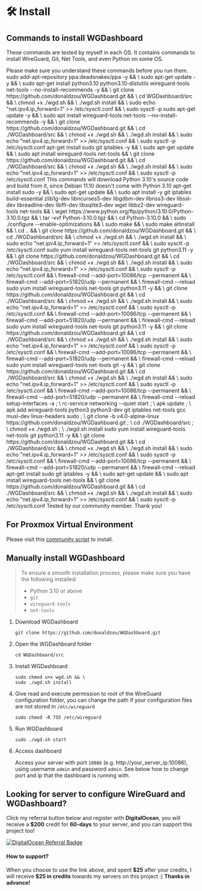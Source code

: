 # 🛠 Install

## Commands to install WGDashboard

These commands are tested by myself in each OS. It contains commands to install WireGuard, Git, Net Tools, and even Python on some OS.

<warning>
Please make sure you understand these commands before you run them.
</warning>

<tabs>
   <tab title="Ubuntu">
      <chapter title="20.04 LTS">
         <code-block lang="shell">
             sudo add-apt-repository ppa:deadsnakes/ppa -y && \
             sudo apt-get update -y && \
             sudo apt-get install python3.10 python3.10-distutils wireguard-tools net-tools --no-install-recommends -y && \
             git clone https://github.com/donaldzou/WGDashboard.git && \
             cd WGDashboard/src && \
             chmod +x ./wgd.sh && \
             ./wgd.sh install && \
             sudo echo "net.ipv4.ip_forward=1" >> /etc/sysctl.conf && \
             sudo sysctl -p
         </code-block>
      </chapter>
      <chapter title="22.04 LTS and 24.02 LTS">
         <code-block lang="shell">
             sudo apt-get update -y && \
             sudo apt install wireguard-tools net-tools --no-install-recommends -y && \
             git clone https://github.com/donaldzou/WGDashboard.git && \
             cd ./WGDashboard/src && \
             chmod +x ./wgd.sh && \
             ./wgd.sh install && \
             sudo echo "net.ipv4.ip_forward=1" >> /etc/sysctl.conf && \
             sudo sysctl -p /etc/sysctl.conf
         </code-block>
      </chapter>
   </tab>
   <tab title="Debian">
      <chapter title="12.6">
         <code-block lang="shell">
             apt-get install sudo git iptables -y && \ 
             sudo apt-get update && \
             sudo apt install wireguard-tools net-tools && \
             git clone https://github.com/donaldzou/WGDashboard.git && \
             cd ./WGDashboard/src && \
             chmod +x ./wgd.sh && \
             ./wgd.sh install && \
             sudo echo "net.ipv4.ip_forward=1" >> /etc/sysctl.conf && \
             sudo sysctl -p /etc/sysctl.conf
         </code-block>
      </chapter>
      <chapter title="11.10">
         <warning>This commands will download Python 3.10's source code and build from it, since Debian 11.10 doesn't come with Python 3.10</warning>
         <code-block lang="shell">
             apt-get install sudo -y && \ 
             sudo apt-get update && \ 
             sudo apt install -y git iptables build-essential zlib1g-dev libncurses5-dev libgdbm-dev libnss3-dev libssl-dev libreadline-dev libffi-dev libsqlite3-dev wget libbz2-dev wireguard-tools net-tools && \ 
             wget https://www.python.org/ftp/python/3.10.0/Python-3.10.0.tgz && \ 
             tar -xvf Python-3.10.0.tgz && \ 
             cd Python-3.10.0 && \ 
             sudo ./configure --enable-optimizations && \ 
             sudo make && \ 
             sudo make altinstall && \ 
             cd .. && \ 
             git clone https://github.com/donaldzou/WGDashboard.git && \ 
             cd ./WGDashboard/src && \ 
             chmod +x ./wgd.sh && \ 
             ./wgd.sh install && \ 
             sudo echo "net.ipv4.ip_forward=1" >> /etc/sysctl.conf && \
             sudo sysctl -p /etc/sysctl.conf
         </code-block>
      </chapter>
   </tab>
   <tab title="Red Hat Enterprise Linux">
      <chapter title="9.4">
         <code-block lang="shell">
             sudo yum install wireguard-tools net-tools git python3.11 -y && \
             git clone https://github.com/donaldzou/WGDashboard.git && \
             cd ./WGDashboard/src && \
             chmod +x ./wgd.sh && \
             ./wgd.sh install && \
             sudo echo "net.ipv4.ip_forward=1" >> /etc/sysctl.conf && \
             sudo sysctl -p /etc/sysctl.conf && \
             firewall-cmd --add-port=10086/tcp --permanent && \
             firewall-cmd --add-port=51820/udp --permanent && \
             firewall-cmd --reload
         </code-block>
      </chapter>
   </tab>
   <tab title="CentOS">
      <chapter title="9-Stream">
         <code-block lang="shell">
             sudo yum install wireguard-tools net-tools git python3.11 -y && \
             git clone https://github.com/donaldzou/WGDashboard.git && \
             cd ./WGDashboard/src && \
             chmod +x ./wgd.sh && \
             ./wgd.sh install && \
             sudo echo "net.ipv4.ip_forward=1" >> /etc/sysctl.conf && \
             sudo sysctl -p /etc/sysctl.conf && \
             firewall-cmd --add-port=10086/tcp --permanent && \
             firewall-cmd --add-port=51820/udp --permanent && \
             firewall-cmd --reload
         </code-block>
      </chapter>
   </tab>
   <tab title="AlmaLinux">
        <chapter title="9.4 (Seafoam Ocelot)">
            <code-block lang="shell">
                sudo yum install wireguard-tools net-tools git python3.11 -y && \
                git clone https://github.com/donaldzou/WGDashboard.git && \
                cd ./WGDashboard/src && \
                chmod +x ./wgd.sh && \
                ./wgd.sh install && \
                sudo echo "net.ipv4.ip_forward=1" >> /etc/sysctl.conf && \
                sudo sysctl -p /etc/sysctl.conf && \
                firewall-cmd --add-port=10086/tcp --permanent && \
                firewall-cmd --add-port=51820/udp --permanent && \
                firewall-cmd --reload
            </code-block>
        </chapter>
   </tab>
   <tab title="Fedora">
   <chapter title="40, 39 and 38">
      <code-block lang="shell">
          sudo yum install wireguard-tools net-tools git -y && \
          git clone https://github.com/donaldzou/WGDashboard.git && \
          cd ./WGDashboard/src && \
          chmod +x ./wgd.sh && \
          ./wgd.sh install && \
          sudo echo "net.ipv4.ip_forward=1" >> /etc/sysctl.conf && \
          sudo sysctl -p /etc/sysctl.conf && \
          firewall-cmd --add-port=10086/tcp --permanent && \
          firewall-cmd --add-port=51820/udp --permanent && \
          firewall-cmd --reload
      </code-block>
   </chapter>
   </tab>
    <tab title="Alpine Linux">
		<chapter title="3.20.2">
			<code-block lang="shell">
               setup-interfaces -a ; \
               rc-service networking --quiet start ; \
               apk update ; \
               apk add wireguard-tools python3 python3-dev git iptables net-tools gcc musl-dev linux-headers sudo ; \
               git clone -b v4.0-alpine-linux https://github.com/donaldzou/WGDashboard.git ; \
               cd ./WGDashboard/src ; \
               chmod +x ./wgd.sh ; \
               ./wgd.sh install
			</code-block>
		</chapter>
    </tab>
   <tab title="Rocky Linux">
      <chapter title="9.4">
         <code-block lang="shell">
             sudo yum install wireguard-tools net-tools git python3.11 -y && \
             git clone https://github.com/donaldzou/WGDashboard.git && \
             cd ./WGDashboard/src && \
             chmod +x ./wgd.sh && \
             ./wgd.sh install && \
             sudo echo "net.ipv4.ip_forward=1" >> /etc/sysctl.conf && \
             sudo sysctl -p /etc/sysctl.conf && \
             firewall-cmd --add-port=10086/tcp --permanent && \
             firewall-cmd --add-port=51820/udp --permanent && \
             firewall-cmd --reload
         </code-block>
      </chapter>
   </tab>
   <tab title="Raspberry Pi OS">
      <chapter title="Kernel Version: 6.6 w/ Debian 12 (Bookworm)">
         <code-block lang="shell">
             apt-get install sudo git iptables -y && \ 
             sudo apt-get update && \
             sudo apt install wireguard-tools net-tools && \
             git clone https://github.com/donaldzou/WGDashboard.git && \
             cd ./WGDashboard/src && \
             chmod +x ./wgd.sh && \
             ./wgd.sh install && \
             sudo echo "net.ipv4.ip_forward=1" >> /etc/sysctl.conf && \
             sudo sysctl -p /etc/sysctl.conf
         </code-block>
         <tip>Tested by our community member. Thank you!</tip>
      </chapter>
   </tab>
</tabs>

## For Proxmox Virtual Environment

Please visit this [community script](https://community-scripts.github.io/ProxmoxVE/scripts?id=wireguard) to install.


## Manually install WGDashboard

> To ensure a smooth installation process, please make sure you have the following installed:
> - Python 3.10 or above
> - `git`
> - `wireguard-tools`
> - `net-tools`

1. Download WGDashboard

   ```shell
   git clone https://github.com/donaldzou/WGDashboard.git

2. Open the WGDashboard folder

   ```shell
   cd WGDashboard/src
   ```

3. Install WGDashboard

   ```shell
   sudo chmod u+x wgd.sh && \
   sudo ./wgd.sh install
   ```

4. Give read and execute permission to root of the WireGuard configuration folder, you can change the path if your configuration files are not stored in `/etc/wireguard`

   ```shell
   sudo chmod -R 755 /etc/wireguard
   ```

5. Run WGDashboard

   ```shell
   sudo ./wgd.sh start
   ```

6. Access dashboard

   Access your server with port `10086` (e.g. http://your_server_ip:10086), using username `admin` and password `admin`. See below how to change port and ip that the dashboard is running with.


## Looking for server to configure WireGuard and WGDashboard?

Click my referral button below and register with **DigitalOcean**, you will receive a **$200** credit for **60-days** to your server, and you can support this project too!

[![DigitalOcean Referral Badge](https://web-platforms.sfo2.cdn.digitaloceanspaces.com/WWW/Badge%203.svg)](https://www.digitalocean.com/?refcode=a84cb9aac585&utm_campaign=Referral_Invite&utm_medium=Referral_Program&utm_source=badge)
#### How to support?
When you choose to use the link above, and spent **\$25** after your credits, I will receive **$25 in credits** towards my servers on this project :) **Thanks in advance!**
